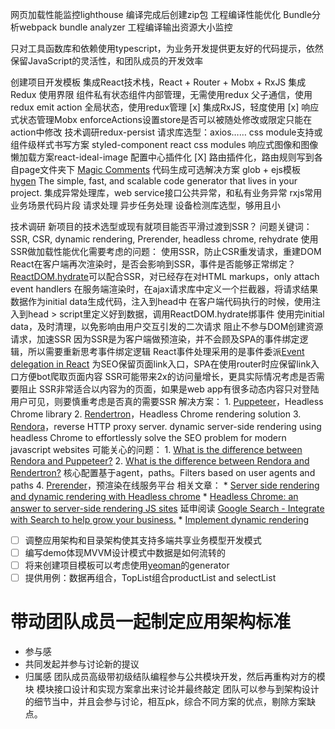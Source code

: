 网页加载性能监控lighthouse
编译完成后创建zip包
工程编译性能优化
Bundle分析webpack bundle analyzer
工程编译输出资源大小监控

只对工具函数库和依赖使用typescript，为业务开发提供更友好的代码提示，依然保留JavaScript的灵活性，和团队成员的开发效率

创建项目开发模板
  集成React技术栈，React + Router + Mobx + RxJS
    集成Redux
      使用界限
        组件私有状态组件内部管理，无需使用redux
        父子通信，使用redux emit action
        全局状态，使用redux管理
    [x] 集成RxJS，轻度使用
    [x] 响应式状态管理Mobx
      enforceActions设置store是否可以被随处修改或限定只能在action中修改
    技术调研redux-persist
  请求库选型：axios……
  css module支持或组件级样式书写方案
    styled-component
    react css modules
  响应式图像和图像懒加载方案react-ideal-image
  配置中心插件化
  [X] 路由插件化，路由规则写到各自page文件夹下
    [Magic Comments](https://webpack.js.org/api/module-methods/#magic-comments)
    代码生成可选解决方案
        glob + ejs模板
        [hygen](http://hygen.io) The simple, fast, and scalable code generator that lives in your project.
  集成异常处理库，web service接口公共异常，和私有业务异常
  rxjs常用业务场景代码片段
    请求处理
    异步任务处理
  设备检测库选型，够用且小

技术调研
  新项目的技术选型或现有就项目能否平滑过渡到SSR？
    问题关键词：SSR, CSR, dynamic rendering, Prerender, headless chrome, rehydrate
    使用SSR做加载性能优化需要考虑的问题：
      使用SSR，防止CSR重发请求，重建DOM
        React在客户端再次渲染时，是否会影响到SSR，事件是否能够正常绑定？
        [ReactDOM.hydrate](https://reactjs.org/docs/react-dom.html#hydrate)可以配合SSR，对已经存在对HTML markups，only attach event handlers
          在服务端渲染时，在ajax请求库中定义一个拦截器，将请求结果数据作为initial data生成<script>window.initialData[url]=data</script>代码，注入到head中
          在客户端代码执行的时候，使用注入到head > script里定义好到数据，调用ReactDOM.hydrate绑事件
          使用完initial data，及时清理，以免影响由用户交互引发的二次请求
      阻止不参与DOM创建资源请求，加速SSR
      因为SSR是为客户端做预渲染，并不会顾及SPA的事件绑定逻辑，所以需要重新思考事件绑定逻辑
        React事件处理采用的是事件委派[Event delegation in React](https://github.com/facebook/react/issues/13635)
      为SEO保留页面link入口，SPA在使用router时应保留link入口方便bot爬取页面内容
      SSR可能带来2x的访问量增长，更具实际情况考虑是否需要阻止
      SSR非常适合以内容为的页面，如果是web app有很多动态内容只对登陆用户可见，则要慎重考虑是否真的需要SSR
    解决方案：
      1. [Puppeteer](https://developers.google.com/web/tools/puppeteer/get-started)，Headless Chrome library
      2. [Rendertron](https://github.com/GoogleChrome/rendertron#installing--deploying)，Headless Chrome rendering solution
      3. [Rendora](https://github.com/rendora/rendora)，reverse HTTP proxy server. dynamic server-side rendering using headless Chrome to effortlessly solve the SEO problem for modern javascript websites
        可能关心的问题：
        1. [What is the difference between Rendora and Puppeteer?](https://github.com/rendora/rendora#what-is-the-difference-between-rendora-and-puppeteer)
        2. [What is the difference between Rendora and Rendertron?](https://github.com/rendora/rendora#what-is-the-difference-between-rendora-and-rendertron)
        核心配置基于agent，paths。Filters based on user agents and paths
      4. [Prerender](https://prerender.io/)，预渲染在线服务平台
    相关文章：
      * [Server side rendering and dynamic rendering with Headless chrome](https://medium.com/@shotap/server-side-rendering-and-dynamic-rendering-with-headless-chrome-f23cdabfae48)
      * [Headless Chrome: an answer to server-side rendering JS sites](https://developers.google.com/web/tools/puppeteer/articles/ssr)
    延申阅读
      [Google Search - Integrate with Search to help grow your business.](https://developers.google.com/search/)
        * [Implement dynamic rendering](https://developers.google.com/search/docs/guides/dynamic-rendering)

* [ ] 调整应用架构和目录架构使其支持多端共享业务模型开发模式
* [ ] 编写demo体现MVVM设计模式中数据是如何流转的
* [ ] 将来创建项目模板可以考虑使用[yeoman](https://yeoman.io/)的generator
* [ ] 提供用例：数据再组合，TopList组合productList and selectList

# 带动团队成员一起制定应用架构标准
* 参与感
* 共同发起并参与讨论新的提议
* 归属感
团队成员高级带初级结队编程参与公共模块开发，然后再重构对方的模块
模块接口设计和实现方案拿出来讨论并最终敲定
团队可以参与到架构设计的细节当中，并且会参与讨论，相互pk，综合不同方案的优点，剔除方案缺点。
